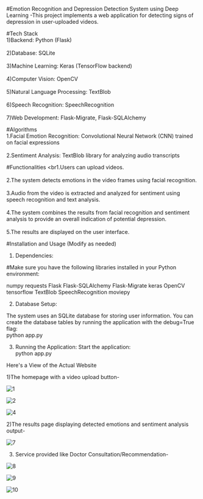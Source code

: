 #Emotion Recognition and Depression Detection System using Deep Learning
-This project implements a web application for detecting signs of depression in user-uploaded videos.

#Tech Stack
<br>1)Backend: Python (Flask)</br>
<br>2)Database: SQLite</br>
<br>3)Machine Learning: Keras (TensorFlow backend)</br>
<br>4)Computer Vision: OpenCV</br>
<br>5)Natural Language Processing: TextBlob</br>
<br>6)Speech Recognition: SpeechRecognition</br>
<br>7)Web Development: Flask-Migrate, Flask-SQLAlchemy</br>

#Algorithms
<br>1.Facial Emotion Recognition: Convolutional Neural Network (CNN) trained on facial expressions</br>
<br>2.Sentiment Analysis: TextBlob library for analyzing audio transcripts</br>

#Functionalities
<br1.Users can upload videos.</br>
<br>2.The system detects emotions in the video frames using facial recognition.</br>
<br>3.Audio from the video is extracted and analyzed for sentiment using speech recognition and text analysis.</br>
<br>4.The system combines the results from facial recognition and sentiment analysis to provide an overall indication of potential depression.</br>
<br>5.The results are displayed on the user interface.

#Installation and Usage (Modify as needed)
1. Dependencies:

#Make sure you have the following libraries installed in your Python environment:

numpy
requests
Flask
Flask-SQLAlchemy
Flask-Migrate
keras
OpenCV
tensorflow
TextBlob
SpeechRecognition
moviepy

2. Database Setup:

The system uses an SQLite database for storing user information. You can create the database tables by running the application with the debug=True flag:
<br>python app.py<br/>

3. Running the Application:
Start the application:
<br>python app.py<br/>

Here's a View of the Actual Website

1)The homepage with a video upload button-

![1](https://github.com/user-attachments/assets/ab208e3a-0336-4c47-8a05-d0aa0e16a4b4)

![2](https://github.com/user-attachments/assets/d139e6a3-78e0-46d2-933e-94ff5695c1be)

![4](https://github.com/user-attachments/assets/d71d889f-24db-4882-bdc5-8a40b9519beb)


2)The results page displaying detected emotions and sentiment analysis output-

![7](https://github.com/user-attachments/assets/2e7cc899-f0f0-4f40-bd01-c1695820b927)

3) Service provided like Doctor Consultation/Recommendation-
   
![8](https://github.com/user-attachments/assets/8d8293ce-9bc0-4703-b5b7-991176ea8a6c)

![9](https://github.com/user-attachments/assets/b9be3cb6-93e5-4a85-813c-2a614040a273)

![10](https://github.com/user-attachments/assets/dcb245cc-5b3b-451d-956b-8d1cbbba53b0)


